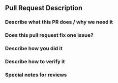 <!--  Thanks for submitting a pull request! Here are some tips for you:
1. Please make sure you have read and understood the contributing guidelines: https://github.com/cndoit18/image-syncer/blob/main/CONTRIBUTING.md
2. Please make sure the PR has a corresponding issue.
-->

Pull Request Description
---

### Describe what this PR does / why we need it

### Does this pull request fix one issue?
<!--If that, add "Fixes #xxxx" below in the next line. For example, Fixes #15. Otherwise, add "NONE" -->

### Describe how you did it

### Describe how to verify it

### Special notes for reviews
